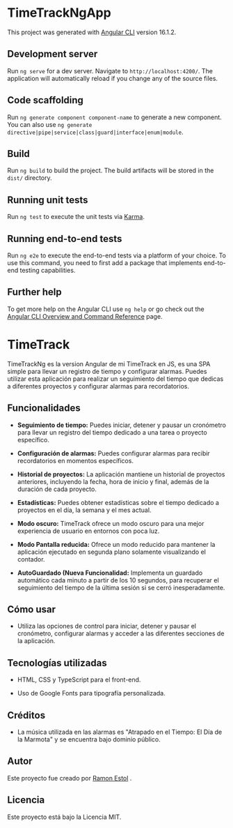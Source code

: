 # TimeTrackNgApp

This project was generated with [Angular CLI](https://github.com/angular/angular-cli) version 16.1.2.

## Development server

Run `ng serve` for a dev server. Navigate to `http://localhost:4200/`. The application will automatically reload if you change any of the source files.

## Code scaffolding

Run `ng generate component component-name` to generate a new component. You can also use `ng generate directive|pipe|service|class|guard|interface|enum|module`.

## Build

Run `ng build` to build the project. The build artifacts will be stored in the `dist/` directory.

## Running unit tests

Run `ng test` to execute the unit tests via [Karma](https://karma-runner.github.io).

## Running end-to-end tests

Run `ng e2e` to execute the end-to-end tests via a platform of your choice. To use this command, you need to first add a package that implements end-to-end testing capabilities.

## Further help

To get more help on the Angular CLI use `ng help` or go check out the [Angular CLI Overview and Command Reference](https://angular.io/cli) page.

# TimeTrack

TimeTrackNg es la version Angular de mi TimeTrack en JS, es una SPA simple para llevar un registro de tiempo y configurar alarmas. Puedes utilizar esta aplicación para realizar un seguimiento del tiempo que dedicas a diferentes proyectos y configurar alarmas para recordatorios.

## Funcionalidades

- **Seguimiento de tiempo:** Puedes iniciar, detener y pausar un cronómetro para llevar un registro del tiempo dedicado a una tarea o proyecto específico.

- **Configuración de alarmas:** Puedes configurar alarmas para recibir recordatorios en momentos específicos.

- **Historial de proyectos:** La aplicación mantiene un historial de proyectos anteriores, incluyendo la fecha, hora de inicio y final, además de la duración de cada proyecto.

- **Estadísticas:** Puedes obtener estadísticas sobre el tiempo dedicado a proyectos en el día, la semana y el mes actual.

- **Modo oscuro:** TimeTrack ofrece un modo oscuro para una mejor experiencia de usuario en entornos con poca luz.

- **Modo Pantalla reducida:** Ofrece un modo reducido para mantener la aplicación ejecutado en segunda plano solamente visualizando el contador.

- **AutoGuardado (Nueva Funcionalidad:** Implementa un guardado  automático cada minuto a partir de los 10 segundos, para recuperar el seguimiento del tiempo de la última sesión si se cerró inesperadamente.

## Cómo usar

- Utiliza las opciones de control para iniciar, detener y pausar el cronómetro, configurar alarmas y acceder a las diferentes secciones de la aplicación.

## Tecnologías utilizadas

- HTML, CSS y TypeScript para el front-end.

- Uso de Google Fonts para tipografía personalizada.

## Créditos

- La música utilizada en las alarmas es "Atrapado en el Tiempo: El Día de la Marmota" y se encuentra bajo dominio público.

## Autor

Este proyecto fue creado por [Ramon Estol](https://www.ramonestol.com) .

## Licencia

Este proyecto está bajo la Licencia MIT. 


